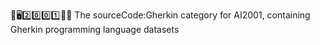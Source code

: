 🧠️🖥️2️⃣️0️⃣️0️⃣️1️⃣️💾️📜️ The sourceCode:Gherkin category for AI2001, containing Gherkin programming language datasets

